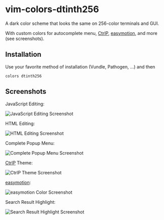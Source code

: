 vim-colors-dtinth256
====================

A dark color scheme that looks the same on 256-color terminals and GUI.

With custom colors for autocomplete menu, [CtrlP][], [easymotion][], and more (see screenshots).

Installation
------------
Use your favorite method of installation (Vundle, Pathogen, ...) and then

    colors dtinth256


Screenshots
-----------

JavaScript Editing:

![JavaScript Editing Screenshot](http://i.imgur.com/LRf8KZ6.png)

HTML Editing:

![HTML Editing Screenshot](http://i.imgur.com/fw8F93m.png)

Complete Popup Menu:

![Complete Popup Menu Screenshot](http://i.imgur.com/XgRYe2h.png)

[CtrlP][] Theme:

![CtrlP Theme Screenshot](http://i.imgur.com/n4SNySV.png)

[easymotion][]:

![easymotion Color Screenshot](http://i.imgur.com/ICLB5dZ.png)

Search Result Highlight:

![Search Result Highlight Screenshot](http://i.imgur.com/ICLB5dZ.png)

[easymotion]: https://github.com/Lokaltog/vim-easymotion
[CtrlP]: https://github.com/kien/ctrlp.vim
